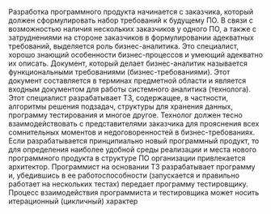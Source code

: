 Разработка программного продукта начинается с заказчика, который должен сформулировать набор требований к будущему ПО. В связи с возможностью наличия нескольких заказчиков у одного ПО, а также с затруднениями на стороне заказчиков в формулировании адекватных требований, выделяется роль бизнес-аналитика. Это специалист, хорошо знающий особенности бизнес-процессов и умеющий адекватно их описать. Документ, который делает бизнес-аналитик называется функциональными требованиями (бизнес-требованиями). Этот документ составляется в терминах предметной области и является входным документом для работы системного аналитика (технолога).
Этот специалист разрабатывает ТЗ, содержащее, в частности, алгоритмы решения подзадач, структуры для хранения данных, программу тестирования и многое другое. Технолог должен тесно взаимодействовать с представителями заказчика для прояснения всех сомнительных моментов и недоговоренностей в бизнес-требованиях. Если разрабатывается принципиально новый программный продукт, то для определения наиболее удобной среды реализации и места нового программного продукта в структуре ПО организации привлекается архитектор.
Программист на основании ТЗ разрабатывает программу и, убедившись в ее работоспособности (запускается и правильно работает на нескольких тестах) передает программу тестировщику. Процесс взаимодействия программиста и тестировщика может носить итерационный (цикличный) характер